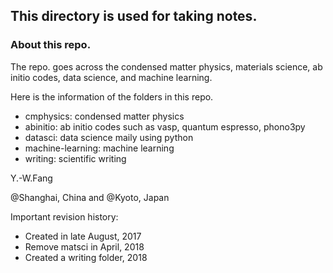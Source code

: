## This directory is used for taking notes.

### About this repo.

The repo. goes across the condensed matter physics, materials science, ab initio codes, data science, and machine learning.

Here is the information of the folders in this repo. 

- cmphysics: condensed matter physics
- abinitio: ab initio codes such as vasp, quantum espresso, phono3py
- datasci: data science maily using python
- machine-learning: machine learning
- writing: scientific writing


Y.-W.Fang 

@Shanghai, China and @Kyoto, Japan


Important revision history:

- Created in late August, 2017
- Remove matsci in April, 2018
- Created a writing folder, 2018
